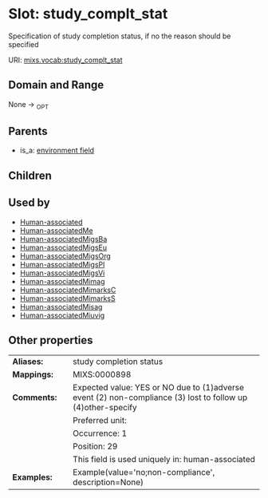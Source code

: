 
# Slot: study_complt_stat


Specification of study completion status, if no the reason should be specified

URI: [mixs.vocab:study_complt_stat](https://w3id.org/mixs/vocab/study_complt_stat)


## Domain and Range

None ->  <sub>OPT</sub> 

## Parents

 *  is_a: [environment field](environment_field.md)

## Children


## Used by

 * [Human-associated](Human-associated.md)
 * [Human-associatedMe](Human-associatedMe.md)
 * [Human-associatedMigsBa](Human-associatedMigsBa.md)
 * [Human-associatedMigsEu](Human-associatedMigsEu.md)
 * [Human-associatedMigsOrg](Human-associatedMigsOrg.md)
 * [Human-associatedMigsPl](Human-associatedMigsPl.md)
 * [Human-associatedMigsVi](Human-associatedMigsVi.md)
 * [Human-associatedMimag](Human-associatedMimag.md)
 * [Human-associatedMimarksC](Human-associatedMimarksC.md)
 * [Human-associatedMimarksS](Human-associatedMimarksS.md)
 * [Human-associatedMisag](Human-associatedMisag.md)
 * [Human-associatedMiuvig](Human-associatedMiuvig.md)

## Other properties

|  |  |  |
| --- | --- | --- |
| **Aliases:** | | study completion status |
| **Mappings:** | | MIXS:0000898 |
| **Comments:** | | Expected value: YES or NO due to (1)adverse event (2) non-compliance (3) lost to follow up (4)other-specify |
|  | | Preferred unit:  |
|  | | Occurrence: 1 |
|  | | Position: 29 |
|  | | This field is used uniquely in: human-associated |
| **Examples:** | | Example(value='no;non-compliance', description=None) |

